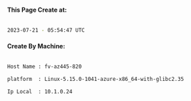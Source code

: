 
   
#### This Page Create at:

```bash

2023-07-21 - 05:54:47 UTC

```

#### Create By Machine:

```bash

Host Name : fv-az445-820

platform  : Linux-5.15.0-1041-azure-x86_64-with-glibc2.35

Ip Local  : 10.1.0.24

```

